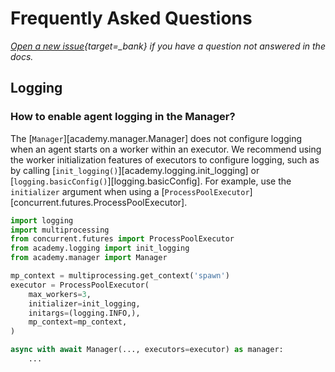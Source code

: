 # Frequently Asked Questions

*[Open a new issue](https://github.com/proxystore/academy/issues){target=_bank} if you have a question not answered in the docs.*

## Logging

### How to enable agent logging in the Manager?

The [`Manager`][academy.manager.Manager] does not configure logging when an agent starts on a worker within an executor.
We recommend using the worker initialization features of executors to configure logging, such as by calling [`init_logging()`][academy.logging.init_logging] or [`logging.basicConfig()`][logging.basicConfig].
For example, use the `initializer` argument when using a [`ProcessPoolExecutor`][concurrent.futures.ProcessPoolExecutor].

```python
import logging
import multiprocessing
from concurrent.futures import ProcessPoolExecutor
from academy.logging import init_logging
from academy.manager import Manager

mp_context = multiprocessing.get_context('spawn')
executor = ProcessPoolExecutor(
    max_workers=3,
    initializer=init_logging,
    initargs=(logging.INFO,),
    mp_context=mp_context,
)

async with await Manager(..., executors=executor) as manager:
    ...
```

